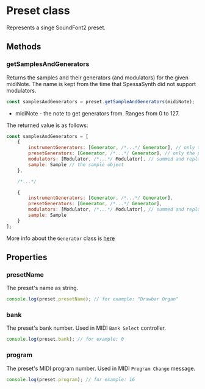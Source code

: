# Preset class
Represents a singe SoundFont2 preset.

## Methods
### getSamplesAndGenerators
Returns the samples and their generators (and modulators) for the given midiNote.
The name is kept from the time that SpessaSynth did not support modulators.
```js
const samplesAndGenerators = preset.getSampleAndGenerators(midiNote);
```
 - midiNote - the note to get generators from. Ranges from 0 to 127.

The returned value is as follows:

```js
const samplesAndGenerators = [
    {
        instrumentGenerators: [Generator, /*...*/ Generator], // only the instrument generators, local replace global
        presetGenerators: [Generator, /*...*/ Generator], // only the preset generators, local replace global
        modulators: [Modulator, /*...*/ Modulator], // summed and replaced modulators, ready to use
        sample: Sample // the sample object
    },

    /*...*/

    {
        instrumentGenerators: [Generator, /*...*/ Generator],
        presetGenerators: [Generator, /*...*/ Generator],
        modulators: [Modulator, /*...*/ Modulator], // summed and replaced modulators, ready to use
        sample: Sample
    }
];
```
More info about the `Generator` class is [here](Generator-Class.md)
## Properties
### presetName
The preset's name as string.
```js
console.log(preset.presetName); // for example: "Drawbar Organ"
```
### bank
The preset's bank number. Used in MIDI `Bank Select` controller.
```js
console.log(preset.bank); // for example: 0
```
### program
The preset's MIDI program number. Used in MIDI `Program Change` message.
```js
console.log(preset.program); // for example: 16
```